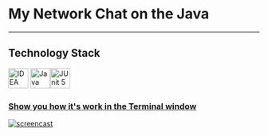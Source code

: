 # My Network Chat on the Java

___

## Technology Stack

<a href="https://www.jetbrains.com/idea/"><img src="https://starchenkov.pro/qa-guru/img/skills/Intelij_IDEA.svg" width="40" height="40"  alt="IDEA"/></a>
<a href="https://www.jetbrains.com/idea/"><img src="https://starchenkov.pro/qa-guru/img/skills/Java.svg" width="40" height="40"  alt="Java"/></a><a href="https://www.jetbrains.com/idea/"><img src="https://starchenkov.pro/qa-guru/img/skills/JUnit5.svg" width="40" height="40"  alt="JUnit 5"/></a><a href="https://www.jetbrains.com/idea/"></a> <a href="https://www.jetbrains.com/idea/"></a>
<a href="https://www.jetbrains.com/idea/">

### Show you how it's work in the Terminal window

![screencast](/src/main/resources/ScreenMyChat.gif)

